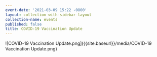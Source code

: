 ```yaml
---
event-date: '2021-03-09 15:22 -0800'
layout: collection-with-sidebar-layout
collection-name: events
published: false
title: COVID-19 Vaccination Update
---
```

![COVID-19 Vaccination Update.png]({{site.baseurl}}/media/COVID-19 Vaccination Update.png)

